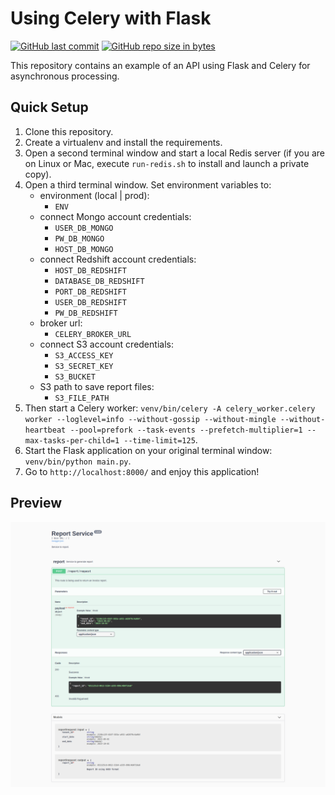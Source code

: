 Using Celery with Flask
=======================

[![GitHub last commit](https://img.shields.io/github/last-commit/andrelbd1/poc_api_flask_celery.svg)](https://github.com/andrelbd1/poc_api_flask_celery) 
[![GitHub repo size in bytes](https://img.shields.io/github/repo-size/andrelbd1/poc_api_flask_celery.svg)](https://github.com/andrelbd1/poc_api_flask_celery) 


This repository contains an example of an API using Flask and Celery for asynchronous processing.

Quick Setup
-----------

1. Clone this repository.
2. Create a virtualenv and install the requirements.
3. Open a second terminal window and start a local Redis server (if you are on Linux or Mac, execute `run-redis.sh` to install and launch a private copy).
4. Open a third terminal window. Set environment variables to:
    - environment (local | prod):
        - `ENV`
    - connect Mongo account credentials:
        - `USER_DB_MONGO`
        - `PW_DB_MONGO`
        - `HOST_DB_MONGO`
    - connect Redshift account credentials:
        - `HOST_DB_REDSHIFT`
        - `DATABASE_DB_REDSHIFT`
        - `PORT_DB_REDSHIFT`
        - `USER_DB_REDSHIFT`
        - `PW_DB_REDSHIFT`
    - broker url:
        - `CELERY_BROKER_URL`
    - connect S3 account credentials:
        - `S3_ACCESS_KEY`
        - `S3_SECRET_KEY`
        - `S3_BUCKET`
    - S3 path to save report files:
        - `S3_FILE_PATH`
5. Then start a Celery worker: `venv/bin/celery -A celery_worker.celery worker --loglevel=info --without-gossip --without-mingle --without-heartbeat --pool=prefork --task-events --prefetch-multiplier=1 --max-tasks-per-child=1 --time-limit=125`.
6. Start the Flask application on your original terminal window: `venv/bin/python main.py`.
7. Go to `http://localhost:8000/` and enjoy this application!

Preview
-----------
![API](frame.png)
